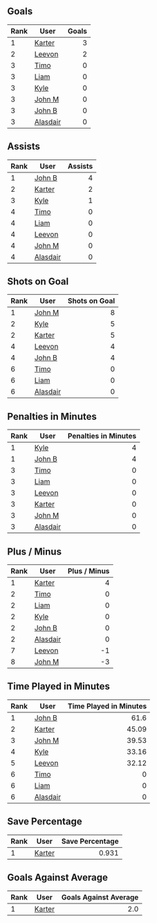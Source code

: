 ## Goals
| Rank | User | Goals |
| :--- | ---- | ---------: |
| 1 | [Karter](https://github.com/llevasseur/fantasy-hockey-league/blob/main/ROSTERS.md#Karter) |  3 |
| 2 | [Leevon](https://github.com/llevasseur/fantasy-hockey-league/blob/main/ROSTERS.md#Leevon) |  2 |
| 3 | [Timo](https://github.com/llevasseur/fantasy-hockey-league/blob/main/ROSTERS.md#Timo) |  0 |
| 3 | [Liam](https://github.com/llevasseur/fantasy-hockey-league/blob/main/ROSTERS.md#Liam) |  0 |
| 3 | [Kyle](https://github.com/llevasseur/fantasy-hockey-league/blob/main/ROSTERS.md#Kyle) |  0 |
| 3 | [John M](https://github.com/llevasseur/fantasy-hockey-league/blob/main/ROSTERS.md#John-M) |  0 |
| 3 | [John B](https://github.com/llevasseur/fantasy-hockey-league/blob/main/ROSTERS.md#John-B) |  0 |
| 3 | [Alasdair](https://github.com/llevasseur/fantasy-hockey-league/blob/main/ROSTERS.md#Alasdair) |  0 |
## Assists
| Rank | User | Assists |
| :--- | ---- | ---------: |
| 1 | [John B](https://github.com/llevasseur/fantasy-hockey-league/blob/main/ROSTERS.md#John-B) |  4 |
| 2 | [Karter](https://github.com/llevasseur/fantasy-hockey-league/blob/main/ROSTERS.md#Karter) |  2 |
| 3 | [Kyle](https://github.com/llevasseur/fantasy-hockey-league/blob/main/ROSTERS.md#Kyle) |  1 |
| 4 | [Timo](https://github.com/llevasseur/fantasy-hockey-league/blob/main/ROSTERS.md#Timo) |  0 |
| 4 | [Liam](https://github.com/llevasseur/fantasy-hockey-league/blob/main/ROSTERS.md#Liam) |  0 |
| 4 | [Leevon](https://github.com/llevasseur/fantasy-hockey-league/blob/main/ROSTERS.md#Leevon) |  0 |
| 4 | [John M](https://github.com/llevasseur/fantasy-hockey-league/blob/main/ROSTERS.md#John-M) |  0 |
| 4 | [Alasdair](https://github.com/llevasseur/fantasy-hockey-league/blob/main/ROSTERS.md#Alasdair) |  0 |
## Shots on Goal
| Rank | User | Shots on Goal |
| :--- | ---- | ---------: |
| 1 | [John M](https://github.com/llevasseur/fantasy-hockey-league/blob/main/ROSTERS.md#John-M) |  8 |
| 2 | [Kyle](https://github.com/llevasseur/fantasy-hockey-league/blob/main/ROSTERS.md#Kyle) |  5 |
| 2 | [Karter](https://github.com/llevasseur/fantasy-hockey-league/blob/main/ROSTERS.md#Karter) |  5 |
| 4 | [Leevon](https://github.com/llevasseur/fantasy-hockey-league/blob/main/ROSTERS.md#Leevon) |  4 |
| 4 | [John B](https://github.com/llevasseur/fantasy-hockey-league/blob/main/ROSTERS.md#John-B) |  4 |
| 6 | [Timo](https://github.com/llevasseur/fantasy-hockey-league/blob/main/ROSTERS.md#Timo) |  0 |
| 6 | [Liam](https://github.com/llevasseur/fantasy-hockey-league/blob/main/ROSTERS.md#Liam) |  0 |
| 6 | [Alasdair](https://github.com/llevasseur/fantasy-hockey-league/blob/main/ROSTERS.md#Alasdair) |  0 |
## Penalties in Minutes
| Rank | User | Penalties in Minutes |
| :--- | ---- | ---------: |
| 1 | [Kyle](https://github.com/llevasseur/fantasy-hockey-league/blob/main/ROSTERS.md#Kyle) |  4 |
| 1 | [John B](https://github.com/llevasseur/fantasy-hockey-league/blob/main/ROSTERS.md#John-B) |  4 |
| 3 | [Timo](https://github.com/llevasseur/fantasy-hockey-league/blob/main/ROSTERS.md#Timo) |  0 |
| 3 | [Liam](https://github.com/llevasseur/fantasy-hockey-league/blob/main/ROSTERS.md#Liam) |  0 |
| 3 | [Leevon](https://github.com/llevasseur/fantasy-hockey-league/blob/main/ROSTERS.md#Leevon) |  0 |
| 3 | [Karter](https://github.com/llevasseur/fantasy-hockey-league/blob/main/ROSTERS.md#Karter) |  0 |
| 3 | [John M](https://github.com/llevasseur/fantasy-hockey-league/blob/main/ROSTERS.md#John-M) |  0 |
| 3 | [Alasdair](https://github.com/llevasseur/fantasy-hockey-league/blob/main/ROSTERS.md#Alasdair) |  0 |
## Plus / Minus
| Rank | User | Plus / Minus |
| :--- | ---- | ---------: |
| 1 | [Karter](https://github.com/llevasseur/fantasy-hockey-league/blob/main/ROSTERS.md#Karter) |  4 |
| 2 | [Timo](https://github.com/llevasseur/fantasy-hockey-league/blob/main/ROSTERS.md#Timo) |  0 |
| 2 | [Liam](https://github.com/llevasseur/fantasy-hockey-league/blob/main/ROSTERS.md#Liam) |  0 |
| 2 | [Kyle](https://github.com/llevasseur/fantasy-hockey-league/blob/main/ROSTERS.md#Kyle) |  0 |
| 2 | [John B](https://github.com/llevasseur/fantasy-hockey-league/blob/main/ROSTERS.md#John-B) |  0 |
| 2 | [Alasdair](https://github.com/llevasseur/fantasy-hockey-league/blob/main/ROSTERS.md#Alasdair) |  0 |
| 7 | [Leevon](https://github.com/llevasseur/fantasy-hockey-league/blob/main/ROSTERS.md#Leevon) |  -1 |
| 8 | [John M](https://github.com/llevasseur/fantasy-hockey-league/blob/main/ROSTERS.md#John-M) |  -3 |
## Time Played in Minutes
| Rank | User | Time Played in Minutes |
| :--- | ---- | ---------: |
| 1 | [John B](https://github.com/llevasseur/fantasy-hockey-league/blob/main/ROSTERS.md#John-B) |  61.6 |
| 2 | [Karter](https://github.com/llevasseur/fantasy-hockey-league/blob/main/ROSTERS.md#Karter) |  45.09 |
| 3 | [John M](https://github.com/llevasseur/fantasy-hockey-league/blob/main/ROSTERS.md#John-M) |  39.53 |
| 4 | [Kyle](https://github.com/llevasseur/fantasy-hockey-league/blob/main/ROSTERS.md#Kyle) |  33.16 |
| 5 | [Leevon](https://github.com/llevasseur/fantasy-hockey-league/blob/main/ROSTERS.md#Leevon) |  32.12 |
| 6 | [Timo](https://github.com/llevasseur/fantasy-hockey-league/blob/main/ROSTERS.md#Timo) |  0 |
| 6 | [Liam](https://github.com/llevasseur/fantasy-hockey-league/blob/main/ROSTERS.md#Liam) |  0 |
| 6 | [Alasdair](https://github.com/llevasseur/fantasy-hockey-league/blob/main/ROSTERS.md#Alasdair) |  0 |
## Save Percentage
| Rank | User | Save Percentage |
| :--- | ---- | ---------: |
| 1 | [Karter](https://github.com/llevasseur/fantasy-hockey-league/blob/main/ROSTERS.md#Karter) |  0.931 |
## Goals Against Average
| Rank | User | Goals Against Average |
| :--- | ---- | ---------: |
| 1 | [Karter](https://github.com/llevasseur/fantasy-hockey-league/blob/main/ROSTERS.md#Karter) |  2.0 |
